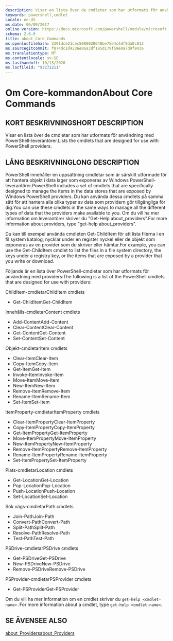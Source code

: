 ```yaml
---
description: Visar en lista över de cmdletar som har utformats för användning med PowerShell-leverantörer.
keywords: powershell,cmdlet
Locale: en-US
ms.date: 06/09/2017
online version: https://docs.microsoft.com/powershell/module/microsoft.powershell.core/about/about_core_commands?view=powershell-5.1&WT.mc_id=ps-gethelp
schema: 2.0.0
title: about_Core_Commands
ms.openlocfilehash: 3391dce21cec5080020640be75e4c4df9da0c812
ms.sourcegitcommit: f874dc1d4236e06a3df195d179f59e0a7d9f8436
ms.translationtype: MT
ms.contentlocale: sv-SE
ms.lasthandoff: 10/13/2020
ms.locfileid: "93272211"
---
```

# <a name="about-core-commands"></a><span data-ttu-id="e23fa-104">Om Core-kommandon</span><span class="sxs-lookup"><span data-stu-id="e23fa-104">About Core Commands</span></span>

## <a name="short-description"></a><span data-ttu-id="e23fa-105">KORT BESKRIVNING</span><span class="sxs-lookup"><span data-stu-id="e23fa-105">SHORT DESCRIPTION</span></span>

<span data-ttu-id="e23fa-106">Visar en lista över de cmdletar som har utformats för användning med PowerShell-leverantörer.</span><span class="sxs-lookup"><span data-stu-id="e23fa-106">Lists the cmdlets that are designed for use with PowerShell providers.</span></span>

## <a name="long-description"></a><span data-ttu-id="e23fa-107">LÅNG BESKRIVNING</span><span class="sxs-lookup"><span data-stu-id="e23fa-107">LONG DESCRIPTION</span></span>

<span data-ttu-id="e23fa-108">PowerShell innehåller en uppsättning cmdletar som är särskilt utformade för att hantera objekt i data lager som exponeras av Windows PowerShell-leverantörer.</span><span class="sxs-lookup"><span data-stu-id="e23fa-108">PowerShell includes a set of cmdlets that are specifically designed to manage the items in the data stores that are exposed by Windows PowerShell providers.</span></span>
<span data-ttu-id="e23fa-109">Du kan använda dessa cmdlets på samma sätt för att hantera alla olika typer av data som providern gör tillgängliga för dig.</span><span class="sxs-lookup"><span data-stu-id="e23fa-109">You can use these cmdlets in the same ways to manage all the different types of data that the providers make available to you.</span></span> <span data-ttu-id="e23fa-110">Om du vill ha mer information om leverantörer skriver du "Get-Help about_providers".</span><span class="sxs-lookup"><span data-stu-id="e23fa-110">For more information about providers, type "get-help about_providers".</span></span>

<span data-ttu-id="e23fa-111">Du kan till exempel använda cmdleten Get-ChildItem för att lista filerna i en fil system katalog, nycklar under en register nyckel eller de objekt som exponeras av en provider som du skriver eller hämtar.</span><span class="sxs-lookup"><span data-stu-id="e23fa-111">For example, you can use the Get-ChildItem cmdlet to list the files in a file system directory, the keys under a registry key, or the items that are exposed by a provider that you write or download.</span></span>

<span data-ttu-id="e23fa-112">Följande är en lista över PowerShell-cmdletar som har utformats för användning med providers:</span><span class="sxs-lookup"><span data-stu-id="e23fa-112">The following is a list of the PowerShell cmdlets that are designed for use with providers:</span></span>

<span data-ttu-id="e23fa-113">ChildItem-cmdletar</span><span class="sxs-lookup"><span data-stu-id="e23fa-113">ChildItem cmdlets</span></span>

- <span data-ttu-id="e23fa-114">Get-ChildItem</span><span class="sxs-lookup"><span data-stu-id="e23fa-114">Get-ChildItem</span></span>

<span data-ttu-id="e23fa-115">Innehålls-cmdletar</span><span class="sxs-lookup"><span data-stu-id="e23fa-115">Content cmdlets</span></span>

- <span data-ttu-id="e23fa-116">Add-Content</span><span class="sxs-lookup"><span data-stu-id="e23fa-116">Add-Content</span></span>
- <span data-ttu-id="e23fa-117">Clear-Content</span><span class="sxs-lookup"><span data-stu-id="e23fa-117">Clear-Content</span></span>
- <span data-ttu-id="e23fa-118">Get-Content</span><span class="sxs-lookup"><span data-stu-id="e23fa-118">Get-Content</span></span>
- <span data-ttu-id="e23fa-119">Set-Content</span><span class="sxs-lookup"><span data-stu-id="e23fa-119">Set-Content</span></span>

<span data-ttu-id="e23fa-120">Objekt-cmdletar</span><span class="sxs-lookup"><span data-stu-id="e23fa-120">Item cmdlets</span></span>

- <span data-ttu-id="e23fa-121">Clear-Item</span><span class="sxs-lookup"><span data-stu-id="e23fa-121">Clear-Item</span></span>
- <span data-ttu-id="e23fa-122">Copy-Item</span><span class="sxs-lookup"><span data-stu-id="e23fa-122">Copy-Item</span></span>
- <span data-ttu-id="e23fa-123">Get-Item</span><span class="sxs-lookup"><span data-stu-id="e23fa-123">Get-Item</span></span>
- <span data-ttu-id="e23fa-124">Invoke-Item</span><span class="sxs-lookup"><span data-stu-id="e23fa-124">Invoke-Item</span></span>
- <span data-ttu-id="e23fa-125">Move-Item</span><span class="sxs-lookup"><span data-stu-id="e23fa-125">Move-Item</span></span>
- <span data-ttu-id="e23fa-126">New-Item</span><span class="sxs-lookup"><span data-stu-id="e23fa-126">New-Item</span></span>
- <span data-ttu-id="e23fa-127">Remove-Item</span><span class="sxs-lookup"><span data-stu-id="e23fa-127">Remove-Item</span></span>
- <span data-ttu-id="e23fa-128">Rename-Item</span><span class="sxs-lookup"><span data-stu-id="e23fa-128">Rename-Item</span></span>
- <span data-ttu-id="e23fa-129">Set-Item</span><span class="sxs-lookup"><span data-stu-id="e23fa-129">Set-Item</span></span>

<span data-ttu-id="e23fa-130">ItemProperty-cmdletar</span><span class="sxs-lookup"><span data-stu-id="e23fa-130">ItemProperty cmdlets</span></span>

- <span data-ttu-id="e23fa-131">Clear-ItemProperty</span><span class="sxs-lookup"><span data-stu-id="e23fa-131">Clear-ItemProperty</span></span>
- <span data-ttu-id="e23fa-132">Copy-ItemProperty</span><span class="sxs-lookup"><span data-stu-id="e23fa-132">Copy-ItemProperty</span></span>
- <span data-ttu-id="e23fa-133">Get-ItemProperty</span><span class="sxs-lookup"><span data-stu-id="e23fa-133">Get-ItemProperty</span></span>
- <span data-ttu-id="e23fa-134">Move-ItemProperty</span><span class="sxs-lookup"><span data-stu-id="e23fa-134">Move-ItemProperty</span></span>
- <span data-ttu-id="e23fa-135">New-ItemProperty</span><span class="sxs-lookup"><span data-stu-id="e23fa-135">New-ItemProperty</span></span>
- <span data-ttu-id="e23fa-136">Remove-ItemProperty</span><span class="sxs-lookup"><span data-stu-id="e23fa-136">Remove-ItemProperty</span></span>
- <span data-ttu-id="e23fa-137">Rename-ItemProperty</span><span class="sxs-lookup"><span data-stu-id="e23fa-137">Rename-ItemProperty</span></span>
- <span data-ttu-id="e23fa-138">Set-ItemProperty</span><span class="sxs-lookup"><span data-stu-id="e23fa-138">Set-ItemProperty</span></span>

<span data-ttu-id="e23fa-139">Plats-cmdletar</span><span class="sxs-lookup"><span data-stu-id="e23fa-139">Location cmdlets</span></span>

- <span data-ttu-id="e23fa-140">Get-Location</span><span class="sxs-lookup"><span data-stu-id="e23fa-140">Get-Location</span></span>
- <span data-ttu-id="e23fa-141">Pop-Location</span><span class="sxs-lookup"><span data-stu-id="e23fa-141">Pop-Location</span></span>
- <span data-ttu-id="e23fa-142">Push-Location</span><span class="sxs-lookup"><span data-stu-id="e23fa-142">Push-Location</span></span>
- <span data-ttu-id="e23fa-143">Set-Location</span><span class="sxs-lookup"><span data-stu-id="e23fa-143">Set-Location</span></span>

<span data-ttu-id="e23fa-144">Sök vägs-cmdletar</span><span class="sxs-lookup"><span data-stu-id="e23fa-144">Path cmdlets</span></span>

- <span data-ttu-id="e23fa-145">Join-Path</span><span class="sxs-lookup"><span data-stu-id="e23fa-145">Join-Path</span></span>
- <span data-ttu-id="e23fa-146">Convert-Path</span><span class="sxs-lookup"><span data-stu-id="e23fa-146">Convert-Path</span></span>
- <span data-ttu-id="e23fa-147">Split-Path</span><span class="sxs-lookup"><span data-stu-id="e23fa-147">Split-Path</span></span>
- <span data-ttu-id="e23fa-148">Resolve-Path</span><span class="sxs-lookup"><span data-stu-id="e23fa-148">Resolve-Path</span></span>
- <span data-ttu-id="e23fa-149">Test-Path</span><span class="sxs-lookup"><span data-stu-id="e23fa-149">Test-Path</span></span>

<span data-ttu-id="e23fa-150">PSDrive-cmdletar</span><span class="sxs-lookup"><span data-stu-id="e23fa-150">PSDrive cmdlets</span></span>

- <span data-ttu-id="e23fa-151">Get-PSDrive</span><span class="sxs-lookup"><span data-stu-id="e23fa-151">Get-PSDrive</span></span>
- <span data-ttu-id="e23fa-152">New-PSDrive</span><span class="sxs-lookup"><span data-stu-id="e23fa-152">New-PSDrive</span></span>
- <span data-ttu-id="e23fa-153">Remove-PSDrive</span><span class="sxs-lookup"><span data-stu-id="e23fa-153">Remove-PSDrive</span></span>

<span data-ttu-id="e23fa-154">PSProvider-cmdletar</span><span class="sxs-lookup"><span data-stu-id="e23fa-154">PSProvider cmdlets</span></span>

- <span data-ttu-id="e23fa-155">Get-PSProvider</span><span class="sxs-lookup"><span data-stu-id="e23fa-155">Get-PSProvider</span></span>

<span data-ttu-id="e23fa-156">Om du vill ha mer information om en cmdlet skriver du `get-help <cmdlet-name>` .</span><span class="sxs-lookup"><span data-stu-id="e23fa-156">For more information about a cmdlet, type `get-help <cmdlet-name>`.</span></span>

## <a name="see-also"></a><span data-ttu-id="e23fa-157">SE ÄVEN</span><span class="sxs-lookup"><span data-stu-id="e23fa-157">SEE ALSO</span></span>

[<span data-ttu-id="e23fa-158">about_Providers</span><span class="sxs-lookup"><span data-stu-id="e23fa-158">about_Providers</span></span>](about_Providers.md)
